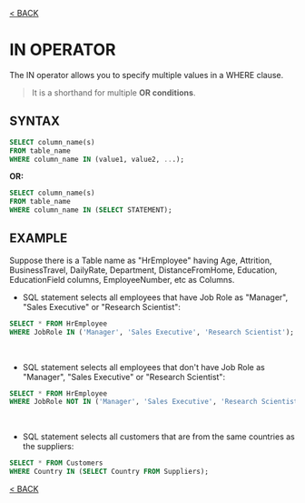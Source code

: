 [< BACK](README.md)

# IN OPERATOR

The IN operator allows you to specify multiple values in a WHERE clause.

> It is a shorthand for multiple **OR conditions**.

## SYNTAX

```sql
SELECT column_name(s)
FROM table_name
WHERE column_name IN (value1, value2, ...);
```

**OR:**

```sql
SELECT column_name(s)
FROM table_name
WHERE column_name IN (SELECT STATEMENT);
```

## EXAMPLE

Suppose there is a Table name as "HrEmployee" having Age, Attrition, BusinessTravel, DailyRate, Department, DistanceFromHome,
Education, EducationField columns, EmployeeNumber, etc as Columns.

+ SQL statement selects all employees that have Job Role as "Manager", "Sales Executive" or "Research Scientist":
```sql
SELECT * FROM HrEmployee
WHERE JobRole IN ('Manager', 'Sales Executive', 'Research Scientist');
```

<br />

+ SQL statement selects all employees that don't have Job Role as "Manager", "Sales Executive" or "Research Scientist":
```sql
SELECT * FROM HrEmployee
WHERE JobRole NOT IN ('Manager', 'Sales Executive', 'Research Scientist');
```

<br />

+ SQL statement selects all customers that are from the same countries as the suppliers:
```sql
SELECT * FROM Customers
WHERE Country IN (SELECT Country FROM Suppliers);
```

[< BACK](README.md)


